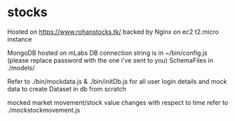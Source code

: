 # stocks

Hosted on https://www.rohanstocks.tk/
backed by Nginx on ec2 t2.micro instance

MongoDB hosted on mLabs
DB connection string is in ~/bin/config.js (please replace password with the one i've sent to you)
SchemaFiles in ./models/

Refer to ./bin/mockdata.js & ./bin/initDb.js
for all user login details and mock data
to create Dataset in db from scratch

mocked market movement/stock value changes with respect to time
refer to ./mockstockmovement.js
